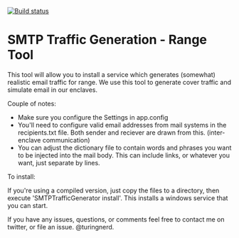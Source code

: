 [![Build status](https://ci.appveyor.com/api/projects/status/exjml2cdt4h17uke/branch/master?svg=true)](https://ci.appveyor.com/project/theturingnerd/rangesmtptrafficgenerator/branch/master)


# SMTP Traffic Generation - Range Tool

This tool will allow you to install a service which generates (somewhat) realistic email traffic for range. We use this tool to generate cover traffic and simulate email in our enclaves.

Couple of notes:

* Make sure you configure the Settings in app.config 
* You'll need to configure valid email addresses from mail systems in the recipients.txt file. Both sender and reciever are drawn from this. (inter-enclave communication)
* You can adjust the dictionary file to contain words and phrases you want to be injected into the mail body. This can include links, or whatever you want, just separate by lines.


To install:

If you're using a compiled version, just copy the files to a directory, then execute 'SMTPTrafficGenerator install'. This installs a windows service that you can start.


If you have any issues, questions, or comments feel free to contact me on twitter, or file an issue. @turingnerd.
